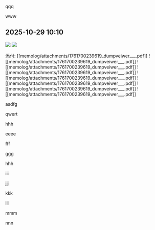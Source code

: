 <!-- memo-id: 019a2d36-7d1a-7231-97ce-89b1399e26b0, timestamp: 2025-10-28T23:45:37.050Z, category: "work", template: "{{content}}" -->
qqq

<!-- memo-id: 019a2d36-8a0b-7602-9d6e-eff021e9b2fc, timestamp: 2025-10-28T23:45:40.363Z, category: "work", template: "{{content}}" -->
www

<!-- memo-id: 019a2d84-5910-7605-a417-3f782456ce11, timestamp: 2025-10-29T01:10:39.632Z, category: "work", template: "# %Y-%m-%d %H:%M\n{{content}}" -->
## 2025-10-29 10:10
![](memolog/2025-10-29/attachments/pasted-image-1761700092495.png)
![](memolog/2025-10-29/attachments/pasted-image-1761700216375.gif)

添付: [[memolog/attachments/1761700239619_dumpveiwer___.pdf]]
![[memolog/attachments/1761700239619_dumpveiwer___.pdf]]
![[memolog/attachments/1761700239619_dumpveiwer___.pdf]]
![[memolog/attachments/1761700239619_dumpveiwer___.pdf]]
![[memolog/attachments/1761700239619_dumpveiwer___.pdf]]
![[memolog/attachments/1761700239619_dumpveiwer___.pdf]]
![[memolog/attachments/1761700239619_dumpveiwer___.pdf]]
![[memolog/attachments/1761700239619_dumpveiwer___.pdf]]

<!-- memo-id: 019a2db1-124c-76eb-84cc-9fdd104cdadf, timestamp: 2025-10-29T01:59:30.636Z, category: "work", template: "%Y/%m/%d-%H:%M:%S {{content}}" -->
asdfg

<!-- memo-id: 019a2db1-4161-7538-b87e-f0f69c7ee4a4, timestamp: 2025-10-29T01:59:42.689Z, category: "work", template: "# %Y-%m-%d %H:%M:%S\n{{content}}" -->
qwert

<!-- memo-id: 019a2e3a-8c25-7499-999f-75cafcd5a755, timestamp: 2025-10-29T04:29:40.261Z, category: "work", template: "{{content}}" -->
hhh

<!-- memo-id: 019a2ed0-8d6b-7509-b659-a1d6f278949e, timestamp: 2025-10-29T07:13:30.987Z, category: "work", template: "{{content}}" -->
eeee

<!-- memo-id: 019a2ed7-3b4e-74b9-b453-87ecda2c7f54, timestamp: 2025-10-29T07:20:48.718Z, category: "work", template: "{{content}}" -->
fff

<!-- memo-id: 019a2edb-3141-7308-988a-cf7fe2f77231, timestamp: 2025-10-29T07:25:08.289Z, category: "work", template: "{{content}}" -->
ggg

<!-- memo-id: 019a2ee0-aef8-768e-9f1d-4326bb8e6e9e, timestamp: 2025-10-29T07:31:08.152Z, category: "work", template: "{{content}}" -->
hhh

<!-- memo-id: 019a2ee1-78a7-7256-a4fc-90a37e26d7e6, timestamp: 2025-10-29T07:31:59.783Z, category: "work", template: "{{content}}" -->
iii

<!-- memo-id: 019a2ef0-8292-7717-8104-953b408d1c02, timestamp: 2025-10-29T07:48:25.362Z, category: "work", template: "{{content}}" -->
jjj

<!-- memo-id: 019a2ef4-efec-71a9-83b0-baba1c08681a, timestamp: 2025-10-29T07:53:15.500Z, category: "work", template: "{{content}}" -->
kkk

<!-- memo-id: 019a2ef7-e7da-7060-906b-31f136dbf604, timestamp: 2025-10-29T07:56:30.042Z, category: "work", template: "{{content}}" -->
lll

<!-- memo-id: 019a2efe-69c8-77b9-a8d5-fa53ed3678e3, timestamp: 2025-10-29T08:03:36.520Z, category: "work", template: "{{content}}" -->
mmm

<!-- memo-id: 019a2f11-7d94-738a-919c-3eeb4b668d64, timestamp: 2025-10-29T08:24:26.773Z, category: "work", template: "{{content}}" -->
nnn